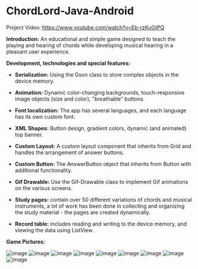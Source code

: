 # ChordLord-Java-Android

Project Video: https://www.youtube.com/watch?v=Eb-rzKuGtPQ

**Introduction:**
An educational and simple game designed to teach the playing and hearing of chords while developing musical hearing in a pleasant user experience.


**Development, technologies and special features:**

- **Serialization:** Using the Gson class to store complex objects in the device memory.

- **Animation:** Dynamic color-changing backgrounds, touch-responsive image objects (size and color), "breathable" buttons.

- **Font localization:** The app has several languages, and each language has its own custom font.

-  **XML Shapes:** Button design, gradient colors, dynamic (and animated) top banner.

- **Custom Layout:** A custom layout component that inherits from Grid and handles the arrangement of answer buttons.

- **Custom Button:** The AnswerButton object that inherits from Button with additional functionality.

- **Gif Drawable:** Use the Gif-Drawable class to implement Gif animations on the various screens.

- **Study pages:** contain over 50 different variations of chords and musical instruments, a lot of work has been done in collecting and organizing the study material - the pages are created dynamically.

- **Record table:** includes reading and writing to the device memory, and viewing the data using ListView.

**Game Pictures:**

![image](https://user-images.githubusercontent.com/7150655/122896582-e011b280-d351-11eb-8fc3-6f86238e93c3.png)
![image](https://user-images.githubusercontent.com/7150655/122896638-ee5fce80-d351-11eb-8353-47b5a5840d85.png)
![image](https://user-images.githubusercontent.com/7150655/122896641-ef90fb80-d351-11eb-8cae-cccc91cb617f.png)
![image](https://user-images.githubusercontent.com/7150655/122896646-f15abf00-d351-11eb-99c6-bbc6acd33403.png)
![image](https://user-images.githubusercontent.com/7150655/122896654-f3248280-d351-11eb-9242-723b518a2aa0.png)
![image](https://user-images.githubusercontent.com/7150655/122896660-f455af80-d351-11eb-8e5c-0e68ad1afdc8.png)
![image](https://user-images.githubusercontent.com/7150655/122896681-f881cd00-d351-11eb-967b-c1b814434ee9.png)
![image](https://user-images.githubusercontent.com/7150655/122896685-fc155400-d351-11eb-94a0-24a2553056dd.png)
![image](https://user-images.githubusercontent.com/7150655/122896691-fe77ae00-d351-11eb-9254-cce9d3a5e539.png)

